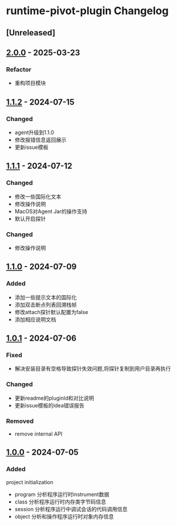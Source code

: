 <!-- Keep a Changelog guide -> https://keepachangelog.com -->

# runtime-pivot-plugin Changelog

## [Unreleased]

## [2.0.0] - 2025-03-23
### Refactor
- 重构项目模块

## [1.1.2] - 2024-07-15
### Changed
- agent升级到1.1.0
- 修改报错信息返回展示
- 更新issue模板

## [1.1.1] - 2024-07-12
### Changed
- 修改一些国际化文本
- 修改操作说明
- MacOS对Agent Jar的操作支持
- 默认开启探针

### Changed
- 修改操作说明

## [1.1.0] - 2024-07-09
### Added
- 添加一些提示文本的国际化
- 添加双击断点列表回溯栈帧
- 修改attach探针默认配置为false
- 添加相应说明文档

## [1.0.1] - 2024-07-06
### Fixed
- 解决安装目录有空格导致探针失效问题,将探针复制到用户目录再执行

### Changed
- 更新readme的pluginId和对比说明
- 更新issue模板的idea错误报告

### Removed
- remove internal API 

## [1.0.0] - 2024-07-05
### Added 
project initialization
- program 分析程序运行时instrument数据
- class 分析程序运行时内存类字节码信息
- session 分析程序运行中调试会话的代码调用信息
- object 分析和操作程序运行时对象内存信息


[2.0.0]: https://github.com/wl2027/runtime-pivot/compare/1.1.2...2.0.0
[1.1.2]: https://github.com/wl2027/runtime-pivot/compare/1.1.1...1.1.2
[1.1.1]: https://github.com/wl2027/runtime-pivot/compare/1.1.0...1.1.1
[1.1.0]: https://github.com/wl2027/runtime-pivot/compare/1.0.1...1.1.0
[1.0.1]: https://github.com/wl2027/runtime-pivot/compare/1.0.0...1.0.1
[1.0.0]: https://github.com/wl2027/runtime-pivot/commits/1.0.0
